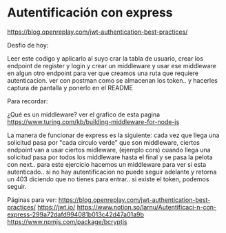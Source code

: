 # Autentificación con express

https://blog.openreplay.com/jwt-authentication-best-practices/

Desfio de hoy:

 Leer este codigo y aplicarlo al suyo
 crar la tabla de usuario, crear los endpoint de register y login y crear un middleware y usar ese middleware en algun otro endpoint para ver que creamos una ruta que requiere autenticacion.
 ver con postman como se almacenan los token.. y hacerles captura de pantalla y ponerlo en el README

Para recordar:

¿Qué es un middleware? ver el grafico de esta pagina
https://www.turing.com/kb/building-middleware-for-node-js

La manera de funcionar de express es la siguiente: cada vez que llega una solicitud pasa por "cada circulo verde" que son middleware, ciertos endpoint van a usar ciertos midleware, (ejemplo cors) cuando llega una solicitud pasa por todos los middleware hasta el final y se pasa la pelota con next.. 
para este ejercicio hacemos un middleware para ver si esta autenticado.. si no hay autentificacion no puede seguir adelante y retorna un 403 diciendo que no tienes para entrar..
si existe el token, podemos seguir.

Páginas para ver:
https://blog.openreplay.com/jwt-authentication-best-practices/
https://jwt.io/
https://www.notion.so/larnu/Autentificaci-n-con-express-299a72dafd994081b013c42d47a01a9b
https://www.npmjs.com/package/bcryptjs
